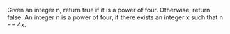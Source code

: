 Given an integer n, return true if it is a power of four. Otherwise, return false. An integer n is a power of four, if there exists an integer x such that n == 4x.
